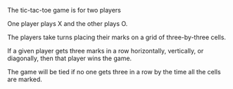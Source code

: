 The tic-tac-toe game is for two players

One player plays X and the other plays O.

The players take turns placing their marks on a grid of three-by-three cells. 

 If a given player gets three marks in a row horizontally, vertically, or diagonally, then that player wins the game. 

 The game will be tied if no one gets three in a row by the time all the cells are marked.
